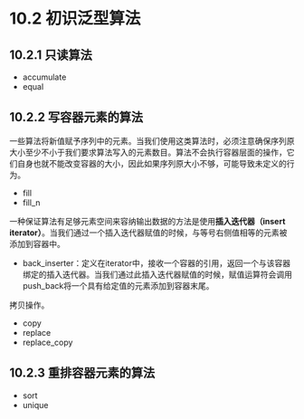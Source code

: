 # 10.2 初识泛型算法

## 10.2.1 只读算法

- accumulate
- equal

## 10.2.2 写容器元素的算法

一些算法将新值赋予序列中的元素。当我们使用这类算法时，必须注意确保序列原大小至少不小于我们要求算法写入的元素数目。算法不会执行容器层面的操作，它们自身也就不能改变容器的大小，因此如果序列原大小不够，可能导致未定义的行为。

- fill
- fill_n

一种保证算法有足够元素空间来容纳输出数据的方法是使用**插入迭代器（insert iterator）**。当我们通过一个插入迭代器赋值的时候，与等号右侧值相等的元素被添加到容器中。

- back_inserter：定义在iterator中，接收一个容器的引用，返回一个与该容器绑定的插入迭代器。当我们通过此插入迭代器赋值的时候，赋值运算符会调用push_back将一个具有给定值的元素添加到容器末尾。

拷贝操作。

- copy
- replace
- replace_copy

## 10.2.3 重排容器元素的算法

- sort
- unique
